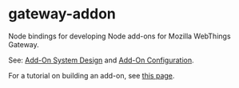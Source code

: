 # gateway-addon

Node bindings for developing Node add-ons for Mozilla WebThings Gateway.

See: [Add-On System Design](https://github.com/mozilla-iot/wiki/wiki/Add-On-System-Design) and [Add-On Configuration](https://github.com/mozilla-iot/wiki/wiki/Add-On-Configuration).

For a tutorial on building an add-on, see [this page](https://hacks.mozilla.org/2018/02/creating-an-add-on-for-the-project-things-gateway/).
